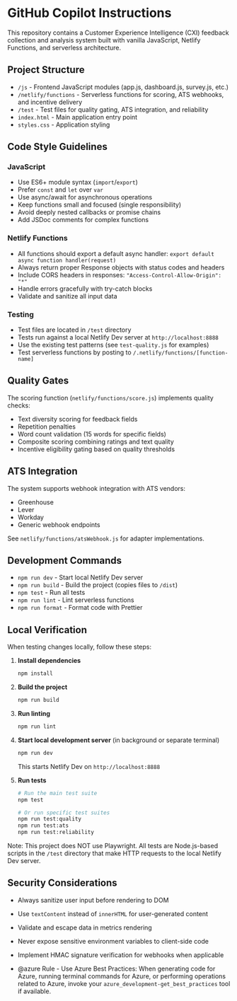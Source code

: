 # GitHub Copilot Instructions

This repository contains a Customer Experience Intelligence (CXI) feedback collection and analysis system built with vanilla JavaScript, Netlify Functions, and serverless architecture.

## Project Structure

- `/js` - Frontend JavaScript modules (app.js, dashboard.js, survey.js, etc.)
- `/netlify/functions` - Serverless functions for scoring, ATS webhooks, and incentive delivery
- `/test` - Test files for quality gating, ATS integration, and reliability
- `index.html` - Main application entry point
- `styles.css` - Application styling

## Code Style Guidelines

### JavaScript

- Use ES6+ module syntax (`import`/`export`)
- Prefer `const` and `let` over `var`
- Use async/await for asynchronous operations
- Keep functions small and focused (single responsibility)
- Avoid deeply nested callbacks or promise chains
- Add JSDoc comments for complex functions

### Netlify Functions

- All functions should export a default async handler: `export default async function handler(request)`
- Always return proper Response objects with status codes and headers
- Include CORS headers in responses: `"Access-Control-Allow-Origin": "*"`
- Handle errors gracefully with try-catch blocks
- Validate and sanitize all input data

### Testing

- Test files are located in `/test` directory
- Tests run against a local Netlify Dev server at `http://localhost:8888`
- Use the existing test patterns (see `test-quality.js` for examples)
- Test serverless functions by posting to `/.netlify/functions/[function-name]`

## Quality Gates

The scoring function (`netlify/functions/score.js`) implements quality checks:

- Text diversity scoring for feedback fields
- Repetition penalties
- Word count validation (15 words for specific fields)
- Composite scoring combining ratings and text quality
- Incentive eligibility gating based on quality thresholds

## ATS Integration

The system supports webhook integration with ATS vendors:

- Greenhouse
- Lever
- Workday
- Generic webhook endpoints

See `netlify/functions/atsWebhook.js` for adapter implementations.

## Development Commands

- `npm run dev` - Start local Netlify Dev server
- `npm run build` - Build the project (copies files to `/dist`)
- `npm test` - Run all tests
- `npm run lint` - Lint serverless functions
- `npm run format` - Format code with Prettier

## Local Verification

When testing changes locally, follow these steps:

1. **Install dependencies**
   ```bash
   npm install
   ```

2. **Build the project**
   ```bash
   npm run build
   ```

3. **Run linting**
   ```bash
   npm run lint
   ```

4. **Start local development server** (in background or separate terminal)
   ```bash
   npm run dev
   ```
   This starts Netlify Dev on `http://localhost:8888`

5. **Run tests**
   ```bash
   # Run the main test suite
   npm test
   
   # Or run specific test suites
   npm run test:quality
   npm run test:ats
   npm run test:reliability
   ```

Note: This project does NOT use Playwright. All tests are Node.js-based scripts in the `/test` directory that make HTTP requests to the local Netlify Dev server.

## Security Considerations

- Always sanitize user input before rendering to DOM
- Use `textContent` instead of `innerHTML` for user-generated content
- Validate and escape data in metrics rendering
- Never expose sensitive environment variables to client-side code
- Implement HMAC signature verification for webhooks when applicable

- @azure Rule - Use Azure Best Practices: When generating code for Azure, running terminal commands for Azure, or performing operations related to Azure, invoke your `azure_development-get_best_practices` tool if available.
